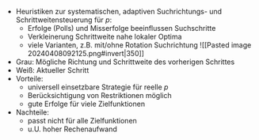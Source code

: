 - Heuristiken zur systematischen, adaptiven Suchrichtungs- und Schrittweitensteuerung für $p$: 
	- Erfolge (Polls) und Misserfolge beeinflussen Suchschritte 
	- Verkleinerung Schrittweite nahe lokaler Optima 
	- viele Varianten, z.B. mit/ohne Rotation Suchrichtung 
![[Pasted image 20240408092125.png#invert|350]]
- Grau: Mögliche Richtung und Schrittweite des vorherigen Schrittes
- Weiß: Aktueller Schritt
- Vorteile: 
	- universell einsetzbare Strategie für reelle $p$ 
	- Berücksichtigung von Restriktionen möglich 
	- gute Erfolge für viele Zielfunktionen 
- Nachteile: 
	- passt nicht für alle Zielfunktionen 
	- u.U. hoher Rechenaufwand